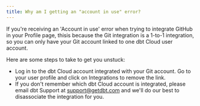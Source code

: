 ```yaml
---
title: Why am I getting an "account in use" error?
---
```


If you're receiving an 'Account in use' error when trying to integrate GitHub in your Profile page, thisis because the Git integration is a 1-to-1 integration, so you can only have your Git account linked to one dbt Cloud user account. 

Here are some steps to take to get you unstuck:

- Log in to the dbt Cloud account integrated with your Git account. Go to your user profile and click on Integrations to remove the link.
- If you don't remember which dbt Cloud account is integrated, please email dbt Support at support@getdbt.com and we'll do our best to disassociate the integration for you.

</File>
